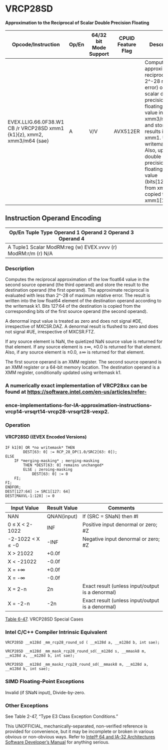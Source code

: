# VRCP28SD

**Approximation to the Reciprocal of Scalar Double Precision Floating**

| Opcode/Instruction                                                     | Op/En | 64/32 bit Mode Support | CPUID Feature Flag | Description                                                                                                                                                                                                                                                                          |
| ---------------------------------------------------------------------- | ----- | ---------------------- | ------------------ | ------------------------------------------------------------------------------------------------------------------------------------------------------------------------------------------------------------------------------------------------------------------------------------ |
| EVEX.LLIG.66.0F38.W1 CB /r VRCP28SD xmm1 {k1}{z}, xmm2, xmm3/m64 {sae} | A     | V/V                    | AVX512ER           | Computes the approximate reciprocal ( < 2^-28 relative error) of the scalar double precision floating-point value in xmm3/m64 and stores the results in xmm1. Under writemask. Also, upper double precision floating-point value (bits[127:64]) from xmm2 is copied to xmm1[127:64]. |

## Instruction Operand Encoding

| Op/En Tuple Type Operand 1 Operand 2 Operand 3 Operand 4      |     |     |     |     |     |
| ------------------------------------------------------------- | --- | --- | --- | --- | --- |
| A Tuple1 Scalar ModRM:reg (w) EVEX.vvvv (r) ModRM:r/m (r) N/A |     |     |     |     |     |

### Description

Computes the reciprocal approximation of the low float64 value in the second source operand (the third operand) and store the result to the destination operand (the first operand). The approximate reciprocal is evaluated with less than 2^-28 of maximum relative error. The result is written into the low float64 element of the destination operand according to the writemask k1. Bits 127:64 of the destination is copied from the corresponding bits of the first source operand (the second operand).

A denormal input value is treated as zero and does not signal #​​​DE, irrespective of MXCSR.DAZ. A denormal result is flushed to zero and does not signal #​​UE, irrespective of MXCSR.FTZ.

If any source element is NaN, the quietized NaN source value is returned for that element. If any source element is ±∞, ±0.0 is returned for that element. Also, if any source element is ±0.0, ±∞ is returned for that element.

The first source operand is an XMM register. The second source operand is an XMM register or a 64-bit memory location. The destination operand is a XMM register, conditionally updated using writemask k1.

### A numerically exact implementation of VRCP28xx can be found at https://software.intel.com/en-us/articles/refer-

### ence-implementations-for-IA-approximation-instructions-vrcp14-vrsqrt14-vrcp28-vrsqrt28-vexp2.

### Operation

#### VRCP28SD ((EVEX Encoded Versions)

```
IF k1[0] OR *no writemask* THEN
        DEST[63: 0] := RCP_28_DP(1.0/SRC2[63: 0]);
ELSE
    IF *merging-masking* ; merging-masking
        THEN *DEST[63: 0] remains unchanged*
        ELSE ; zeroing-masking
            DEST[63: 0] := 0
    FI;
FI;
ENDFOR;
DEST[127:64] := SRC1[127: 64]
DEST[MAXVL-1:128] := 0

```

| Input Value      | Result Value | Comments                                         |
| ---------------- | ------------ | ------------------------------------------------ |
| NAN              | QNAN(input)  | If (SRC = SNaN) then #​I                         |
| 0 ≤ X < 2-1022   | INF          | Positive input denormal or zero; #​Z             |
| -2-1022 < X ≤ -0 | -INF         | Negative input denormal or zero; #​Z             |
| X > 21022        | +0.0f        |                                                  |
| X < -21022       | -0.0f        |                                                  |
| X = +∞           | +0.0f        |                                                  |
| X = -∞           | -0.0f        |                                                  |
| X = 2-n          | 2n           | Exact result (unless input/output is a denormal) |
| X = -2-n         | -2n          | Exact result (unless input/output is a denormal) |

[Table 6-47](/x86/vrcp28sd#tbl-6-47). VRCP28SD Special Cases

### Intel C/C++ Compiler Intrinsic Equivalent

```
VRCP28SD __m128d _mm_rcp28_round_sd ( __m128d a, __m128d b, int sae);

```

```
VRCP28SD __m128d _mm_mask_rcp28_round_sd(__m128d s, __mmask8 m, __m128d a, __m128d b, int sae);

```

```
VRCP28SD __m128d _mm_maskz_rcp28_round_sd(__mmask8 m, __m128d a, __m128d b, int sae);

```

### SIMD Floating-Point Exceptions

Invalid (if SNaN input), Divide-by-zero.

### Other Exceptions

See Table 2-47, “Type E3 Class Exception Conditions.”

This UNOFFICIAL, mechanically-separated, non-verified reference is provided for convenience, but it may be
incomplete or broken in various obvious or non-obvious
ways. Refer to [Intel® 64 and IA-32 Architectures Software Developer’s Manual](https://software.intel.com/en-us/download/intel-64-and-ia-32-architectures-sdm-combined-volumes-1-2a-2b-2c-2d-3a-3b-3c-3d-and-4) for anything serious.
